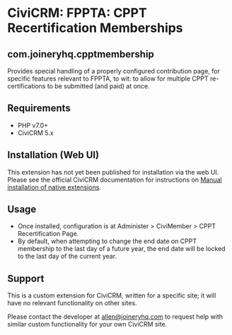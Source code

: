 # CiviCRM: FPPTA: CPPT Recertification Memberships
## com.joineryhq.cpptmembership

Provides special handling of a properly configured contribution page, for specific
features relevant to FPPTA, to wit: to allow for multiple CPPT re-certifications 
to be submitted (and paid) at once.

## Requirements

* PHP v7.0+
* CiviCRM 5.x

## Installation (Web UI)

This extension has not yet been published for installation via the web UI. Please 
see the official CiviCRM documentation for instructions on [Manual installation of native extensions](https://docs.civicrm.org/sysadmin/en/latest/customize/extensions/#installing-a-new-extension).

## Usage

* Once installed, configuration is at Administer > CiviMember > CPPT Recertification Page. 
* By default, when attempting to change the end date on CPPT membership to the last day of 
  a future year, the end date will be locked to the last day of the current year.

## Support
This is a custom extension for CiviCRM, written for a specific site; it will have 
no relevant functionality on other sites.

Please contact the developer at allen@joineryhq.com to request help with similar 
custom functionality for your own CiviCRM site.
